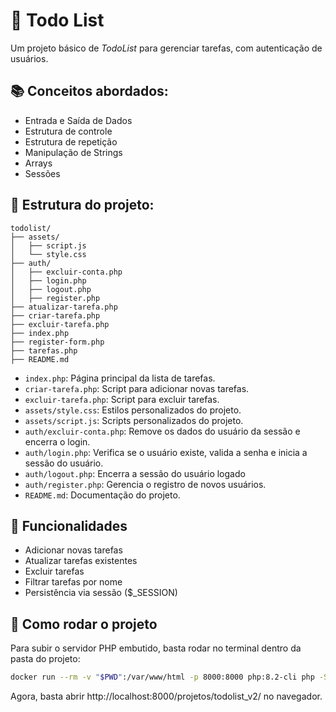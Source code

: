 # 📝 Todo List

Um projeto básico de _TodoList_ para gerenciar tarefas, com autenticação de usuários.

## 📚 Conceitos abordados:
- Entrada e Saída de Dados
- Estrutura de controle
- Estrutura de repetição
- Manipulação de Strings
- Arrays
- Sessões

## 📁 Estrutura do projeto:

```
todolist/
├── assets/
│   ├── script.js
│   └── style.css
├── auth/
│   ├── excluir-conta.php
│   ├── login.php
│   ├── logout.php
│   ├── register.php
├── atualizar-tarefa.php
├── criar-tarefa.php
├── excluir-tarefa.php
├── index.php
├── register-form.php
├── tarefas.php
├── README.md
```

- `index.php`: Página principal da lista de tarefas.
- `criar-tarefa.php`: Script para adicionar novas tarefas.
- `excluir-tarefa.php`: Script para excluir tarefas.
- `assets/style.css`: Estilos personalizados do projeto.
- `assets/script.js`: Scripts personalizados do projeto.
- `auth/excluir-conta.php`: Remove os dados do usuário da sessão e encerra o login.
- `auth/login.php`: Verifica se o usuário existe, valida a senha e inicia a sessão do usuário.
- `auth/logout.php`: Encerra a sessão do usuário logado
- `auth/register.php`: Gerencia o registro de novos usuários.
- `README.md`: Documentação do projeto.

## 📝 Funcionalidades
- Adicionar novas tarefas
- Atualizar tarefas existentes
- Excluir tarefas
- Filtrar tarefas por nome
- Persistência via sessão ($_SESSION)

## 🚀 Como rodar o projeto
Para subir o servidor PHP embutido, basta rodar no terminal dentro da pasta do projeto:

```bash
docker run --rm -v "$PWD":/var/www/html -p 8000:8000 php:8.2-cli php -S 0.0.0.0:8000 -t /var/www/html
```

Agora, basta abrir http://localhost:8000/projetos/todolist_v2/
 no navegador.
